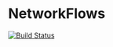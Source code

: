 # NetworkFlows

[![Build Status](https://travis-ci.org/Azzaare/NetworkFlows.jl.svg?branch=master)](https://travis-ci.org/Azzaare/NetworkFlows.jl)

